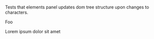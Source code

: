 Tests that elements panel updates dom tree structure upon changes to characters.

Foo

Lorem ipsum dolor sit amet

